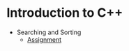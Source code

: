 # Introduction to C++

- Searching and Sorting
  - [Assignment](https://github.com/shivamaggarwal513/Coding-Ninjas/tree/main/Introduction%20to%20CPP/L9%20Searching%20and%20Sorting/Assignment)